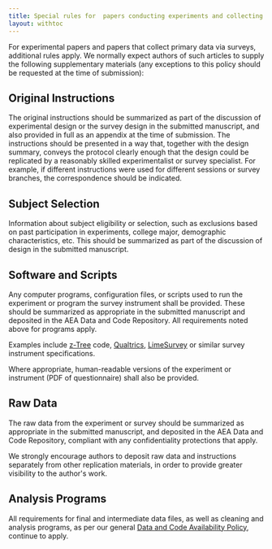 ```yaml
---
title: Special rules for  papers conducting experiments and collecting primary data
layout: withtoc
---
```


For experimental papers and papers that collect primary data via surveys, additional rules apply. 
We normally expect authors of such articles to supply the following supplementary
materials (any exceptions to this policy should be requested at the time
of submission):

Original Instructions
---------------------

The original instructions should be summarized as part of the discussion
of experimental design or the survey design in the submitted manuscript, and also provided in
full as an appendix at the time of submission. The instructions should
be presented in a way that, together with the design summary, conveys
the protocol clearly enough that the design could be replicated by a
reasonably skilled experimentalist or survey specialist. For example, if different
instructions were used for different sessions or survey branches, the correspondence should
be indicated.

Subject Selection
-----------------

Information about subject eligibility or selection, such as exclusions
based on past participation in experiments, college major, demographic characteristics,
etc. This
should be summarized as part of the discussion of  design in
the submitted manuscript.

Software and Scripts
--------------------

Any computer programs, configuration files, or scripts used to run the
experiment or program the survey instrument shall be provided. These should be summarized as appropriate
in the submitted manuscript and deposited in the AEA Data and Code
Repository. All requirements noted above for programs apply.

Examples include [z-Tree](https://www.ztree.uzh.ch/en.html) code, 
[Qualtrics](https://www.qualtrics.com/support/survey-platform/survey-module/survey-tools/import-and-export-surveys/), 
[LimeSurvey](https://www.limesurvey.org/) or similar survey instrument specifications. 

Where appropriate, human-readable versions of the experiment or instrument (PDF of questionnaire) shall also be provided.

Raw Data
--------

The raw data from the experiment or survey should be summarized as appropriate in
the submitted manuscript, and deposited in the AEA Data and Code
Repository, compliant with any confidentiality protections that apply.

We strongly encourage authors to deposit raw data and instructions
separately from other replication materials, in order to provide greater
visibility to the author's work.

Analysis Programs
-----------------

All requirements for final and intermediate data files, as well as
cleaning and analysis programs, as per our general [Data and Code Availability Policy](https://www.aeaweb.org/journals/policies/data-code), 
continue to apply. 
